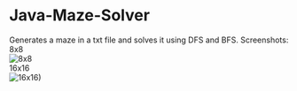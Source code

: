 # Java-Maze-Solver
Generates a maze in a txt file and solves it using DFS and BFS.
Screenshots:  
8x8  
![8x8](https://user-images.githubusercontent.com/15605794/153968580-a0e9700e-d45a-4c9a-86b7-817ba8fd4939.png)  
16x16  
![16x16)](https://user-images.githubusercontent.com/15605794/153968768-f5c9785a-2156-408f-96d2-c3c8c53fba3f.png)  
